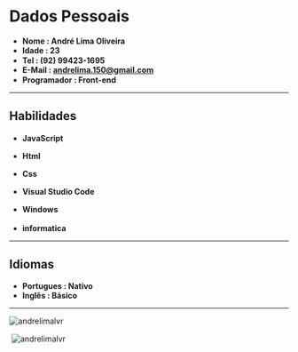 # **Dados Pessoais**
* **Nome : André Lima Oliveira**
* **Idade : 23**
* **Tel : (92) 99423-1695** <img src="https://i.pinimg.com/originals/67/8b/20/678b20b7e76e3c81baa4f8c6ee1bc656.png" width="15" height="15">
* **E-Mail : andrelima.150@gmail.com**
* **Programador : Front-end** <img src="https://image.flaticon.com/icons/png/128/2166/2166823.png" width="15" height="15">

---
## **Habilidades**
* **JavaScript** <img src="https://www.freepnglogos.com/uploads/javascript/javascript-web-development-for-app-mobile-4.png" widht=15 height="15">

* **Html** <img src="https://upload.wikimedia.org/wikipedia/commons/thumb/6/61/HTML5_logo_and_wordmark.svg/1200px-HTML5_logo_and_wordmark.svg.png" widht="15" height="15">

* **Css** <img src="https://logodownload.org/wp-content/uploads/2017/04/css-3-logo-1.png" width=15 height="15">

* **Visual Studio Code** <img src="https://cdn.freebiesupply.com/logos/thumbs/2x/visual-studio-code-logo.png" width = "15" eight="15">

* **Windows** <img src="https://evo.audio/wp-content/uploads/2016/05/Windows-10-Icon.png" width = "15" height="15">

* **informatica** <img src="https://icons.iconarchive.com/icons/jommans/emluator/256/My-Computer-icon.png" width = "17" height="17">

---
## **Idiomas**
* **Portugues : Nativo**
* **Inglês : Básico**

---
<p><img align="center" src="https://github-readme-stats.vercel.app/api/top-langs?username=andrelimalvr&show_icons=true&locale=en&layout=compact" alt="andrelimalvr"/></p>
<p>&nbsp;<img align="center" src="https://github-readme-stats.vercel.app/api?username=andrelimalvr&show_icons=true&locale=en" alt="andrelimalvr" /></p>



